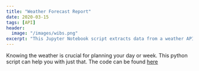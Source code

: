 ```yaml
---
title: "Weather Forecast Report"
date: 2020-03-15
tags: [API]
header:
  image: "/images/wibs.png"
excerpt: "This Jupyter Notebook script extracts data from a weather API to create a weater report."
---
```


Knowing the weather is crucial for planning your day or week. This python script can help you with just that. The code can be found [here](https://github.com/jckett/Weather-API)
